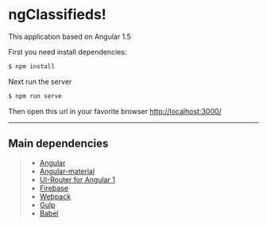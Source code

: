 ngClassifieds!
===================

This application based on Angular 1.5

First you need install dependencies:

``` bash
$ npm install
```

Next run the server

``` bash
$ npm run serve
```

Then open this url in your favorite browser [http://localhost:3000/](http://localhost:3000/)

----------


Main dependencies
-------------

> - [Angular](https://angularjs.org/)
> - [Angular-material](https://material.angularjs.org/latest/)
> - [UI-Router for Angular 1](https://ui-router.github.io/ng1/)
> - [Firebase](https://firebase.google.com/)
> - [Webpack](https://webpack.github.io/)
> - [Gulp](http://gulpjs.com/)
> - [Babel](https://babeljs.io/)
